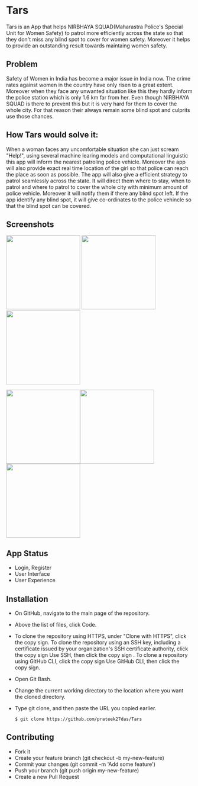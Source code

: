 # Tars
Tars is an App that helps NIRBHAYA SQUAD(Maharastra Police's Special Unit for Women Safety) to patrol more efficiently across the state so that they don't 
miss any blind spot to cover for women safety. Moreover it helps to provide an outstanding result towards maintaing women safety. 
## Problem
Safety of Women in India has become a major issue in India now. The crime rates against women in the country have only risen to a great extent. Moreover 
when they face any unwanted situation like this they hardly inform the police station which is only 1.6 km far from her. Even though NIRBHAYA SQUAD is there to prevent this but it is very hard for them to cover the whole city. For that reason their always remain some blind spot and culprits use those chances.  
## How Tars would solve it:

When a woman faces any uncomfortable situation she can just scream "Help!", using several machine learing models and computational linguistic this app will
inform the nearest patroling police vehicle. Moreover the app will also provide exact real time location of the girl so that police can reach the place as soon as possible.
The app will also give a efficient strategy to patrol seamlessly across the state. It will direct them where to stay, when to patrol and where to patrol 
to cover the whole city with minimum amount of police vehicle. Moreover it will notify them if there any blind spot left. If the app identify any blind
spot, it will give co-ordinates to the police vehincle so that the blind spot can be covered.  

## Screenshots
<img src="https://user-images.githubusercontent.com/77295322/177104855-37a5f209-ab78-44f6-83c0-59b4a5360e05.jpg" width=200 > <img src="https://user-images.githubusercontent.com/77295322/177108113-2de59b3a-9672-4043-a4c6-1f596a80b4a1.jpg" width=200 > <img src="https://user-images.githubusercontent.com/77295322/177108141-b58eeb3a-c2bc-4739-b465-ec863efd12b1.jpg" width=200 >


<img src="https://user-images.githubusercontent.com/77295322/177108158-b676778b-34cb-418c-8426-4fc53e3b6394.jpg" width=200 ><img src="https://user-images.githubusercontent.com/77295322/177108938-4f57a124-cee5-4523-89a0-85140ec9791c.jpg" width=200 ><img src="https://user-images.githubusercontent.com/77295322/177108193-dc4d464f-b9fe-4937-a707-bd91db7eb5cb.jpg" width=200 >

## App Status
- Login, Register 
- User Interface 
- User Experience 

## Installation
- On GitHub, navigate to the main page of the repository.
- Above the list of files, click  Code.
- To clone the repository using HTTPS, under "Clone with HTTPS", click the copy sign. To clone the repository using an SSH key, including a certificate issued by your organization's SSH certificate authority, click the copy sign Use SSH, then click the copy sign . To clone a repository using GitHub CLI, click the copy sign Use GitHub CLI, then click the copy sign.
- Open Git Bash.
- Change the current working directory to the location where you want the cloned directory.
- Type git clone, and then paste the URL you copied earlier.

      $ git clone https://github.com/prateek27das/Tars
      
 ## Contributing
- Fork it
- Create your feature branch (git checkout -b my-new-feature)
- Commit your changes (git commit -m 'Add some feature')
- Push your branch (git push origin my-new-feature)
- Create a new Pull Request     
